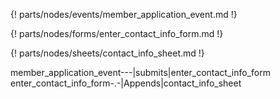{! parts/nodes/events/member_application_event.md !}

{! parts/nodes/forms/enter_contact_info_form.md !}

{! parts/nodes/sheets/contact_info_sheet.md !}

member_application_event---|submits|enter_contact_info_form
enter_contact_info_form-.-|Appends|contact_info_sheet
